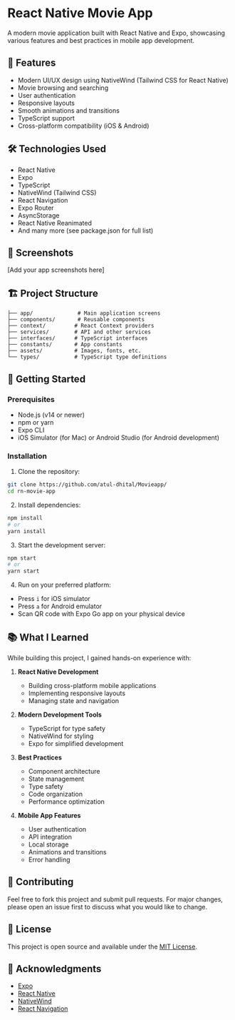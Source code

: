 # React Native Movie App

A modern movie application built with React Native and Expo, showcasing various features and best practices in mobile app development.

## 🚀 Features

- Modern UI/UX design using NativeWind (Tailwind CSS for React Native)
- Movie browsing and searching
- User authentication
- Responsive layouts
- Smooth animations and transitions
- TypeScript support
- Cross-platform compatibility (iOS & Android)

## 🛠️ Technologies Used

- React Native
- Expo
- TypeScript
- NativeWind (Tailwind CSS)
- React Navigation
- Expo Router
- AsyncStorage
- React Native Reanimated
- And many more (see package.json for full list)

## 📱 Screenshots

[Add your app screenshots here]

## 🏗️ Project Structure

```
├── app/              # Main application screens
├── components/       # Reusable components
├── context/         # React Context providers
├── services/        # API and other services
├── interfaces/      # TypeScript interfaces
├── constants/       # App constants
├── assets/          # Images, fonts, etc.
└── types/           # TypeScript type definitions
```

## 🚀 Getting Started

### Prerequisites

- Node.js (v14 or newer)
- npm or yarn
- Expo CLI
- iOS Simulator (for Mac) or Android Studio (for Android development)

### Installation

1. Clone the repository:
```bash
git clone https://github.com/atul-dhital/Movieapp/
cd rn-movie-app
```

2. Install dependencies:
```bash
npm install
# or
yarn install
```

3. Start the development server:
```bash
npm start
# or
yarn start
```

4. Run on your preferred platform:
- Press `i` for iOS simulator
- Press `a` for Android emulator
- Scan QR code with Expo Go app on your physical device

## 📚 What I Learned

While building this project, I gained hands-on experience with:

1. **React Native Development**
   - Building cross-platform mobile applications
   - Implementing responsive layouts
   - Managing state and navigation

2. **Modern Development Tools**
   - TypeScript for type safety
   - NativeWind for styling
   - Expo for simplified development

3. **Best Practices**
   - Component architecture
   - State management
   - Type safety
   - Code organization
   - Performance optimization

4. **Mobile App Features**
   - User authentication
   - API integration
   - Local storage
   - Animations and transitions
   - Error handling

## 🤝 Contributing

Feel free to fork this project and submit pull requests. For major changes, please open an issue first to discuss what you would like to change.

## 📝 License

This project is open source and available under the [MIT License](LICENSE).

## 🙏 Acknowledgments

- [Expo](https://expo.dev/)
- [React Native](https://reactnative.dev/)
- [NativeWind](https://www.nativewind.dev/)
- [React Navigation](https://reactnavigation.org/)
